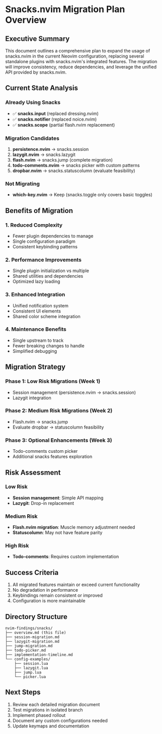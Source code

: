 # Snacks.nvim Migration Plan Overview

## Executive Summary

This document outlines a comprehensive plan to expand the usage of snacks.nvim in the current Neovim configuration, replacing several standalone plugins with snacks.nvim's integrated features. The migration will improve consistency, reduce dependencies, and leverage the unified API provided by snacks.nvim.

## Current State Analysis

### Already Using Snacks
- ✅ **snacks.input** (replaced dressing.nvim)
- ✅ **snacks.notifier** (replaced noice.nvim)
- ✅ **snacks.scope** (partial flash.nvim replacement)

### Migration Candidates
1. **persistence.nvim** → snacks.session
2. **lazygit.nvim** → snacks.lazygit
3. **flash.nvim** → snacks.jump (complete migration)
4. **todo-comments.nvim** → snacks picker with custom patterns
5. **dropbar.nvim** → snacks.statuscolumn (evaluate feasibility)

### Not Migrating
- **which-key.nvim** → Keep (snacks.toggle only covers basic toggles)

## Benefits of Migration

### 1. Reduced Complexity
- Fewer plugin dependencies to manage
- Single configuration paradigm
- Consistent keybinding patterns

### 2. Performance Improvements
- Single plugin initialization vs multiple
- Shared utilities and dependencies
- Optimized lazy loading

### 3. Enhanced Integration
- Unified notification system
- Consistent UI elements
- Shared color scheme integration

### 4. Maintenance Benefits
- Single upstream to track
- Fewer breaking changes to handle
- Simplified debugging

## Migration Strategy

### Phase 1: Low Risk Migrations (Week 1)
- Session management (persistence.nvim → snacks.session)
- Lazygit integration

### Phase 2: Medium Risk Migrations (Week 2)
- Flash.nvim → snacks.jump
- Evaluate dropbar → statuscolumn feasibility

### Phase 3: Optional Enhancements (Week 3)
- Todo-comments custom picker
- Additional snacks features exploration

## Risk Assessment

### Low Risk
- **Session management**: Simple API mapping
- **Lazygit**: Drop-in replacement

### Medium Risk
- **Flash.nvim migration**: Muscle memory adjustment needed
- **Statuscolumn**: May not have feature parity

### High Risk
- **Todo-comments**: Requires custom implementation

## Success Criteria

1. All migrated features maintain or exceed current functionality
2. No degradation in performance
3. Keybindings remain consistent or improved
4. Configuration is more maintainable

## Directory Structure

```
nvim-findings/snacks/
├── overview.md (this file)
├── session-migration.md
├── lazygit-migration.md
├── jump-migration.md
├── todo-picker.md
├── implementation-timeline.md
└── config-examples/
    ├── session.lua
    ├── lazygit.lua
    ├── jump.lua
    └── picker.lua
```

## Next Steps

1. Review each detailed migration document
2. Test migrations in isolated branch
3. Implement phased rollout
4. Document any custom configurations needed
5. Update keymaps and documentation